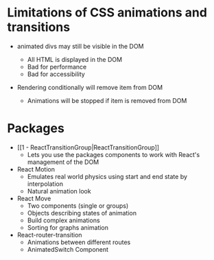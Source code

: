 # Limitations of CSS animations and transitions

- animated divs may still be visible in the DOM
	- All HTML is displayed in the DOM
	- Bad for performance
	- Bad for accessibility

- Rendering conditionally will remove item from DOM
	- Animations will be stopped if item is removed from DOM

# Packages

- [[1 - ReactTransitionGroup|ReactTransitionGroup]]
	- Lets you use the packages components to work with React's management of the DOM
- React Motion
	- Emulates real world physics using start and end state by interpolation
	- Natural animation look
- React Move
	- Two components (single or groups)
	- Objects describing states of animation
	- Build complex animations
	- Sorting for graphs animation
- React-router-transition
	- Animations between different routes
	- AnimatedSwitch Component